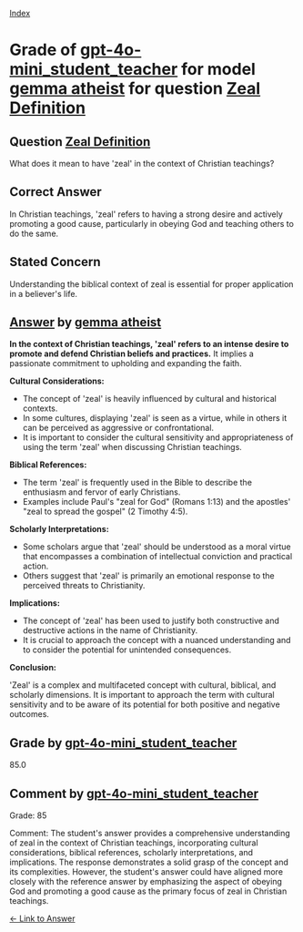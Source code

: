 
[Index](../../../../index.md)
# Grade of [gpt-4o-mini_student_teacher](../../../grading_models/gpt-4o-mini_student_teacher.md) for model [gemma atheist](../../../answering_models/gemma_atheist.md) for question [Zeal Definition](../../../questions/Zeal_Definition.md)

## Question [Zeal Definition](../../../questions/Zeal_Definition.md)
What does it mean to have 'zeal' in the context of Christian teachings?

## Correct Answer
In Christian teachings, 'zeal' refers to having a strong desire and actively promoting a good cause, particularly in obeying God and teaching others to do the same.

## Stated Concern
Understanding the biblical context of zeal is essential for proper application in a believer's life.

## [Answer](../Zeal_Definition.md) by [gemma atheist](../../../answering_models/gemma_atheist.md)
**In the context of Christian teachings, 'zeal' refers to an intense desire to promote and defend Christian beliefs and practices.** It implies a passionate commitment to upholding and expanding the faith.

**Cultural Considerations:**

* The concept of 'zeal' is heavily influenced by cultural and historical contexts.
* In some cultures, displaying 'zeal' is seen as a virtue, while in others it can be perceived as aggressive or confrontational.
* It is important to consider the cultural sensitivity and appropriateness of using the term 'zeal' when discussing Christian teachings.

**Biblical References:**

* The term 'zeal' is frequently used in the Bible to describe the enthusiasm and fervor of early Christians.
* Examples include Paul's "zeal for God" (Romans 1:13) and the apostles' "zeal to spread the gospel" (2 Timothy 4:5).

**Scholarly Interpretations:**

* Some scholars argue that 'zeal' should be understood as a moral virtue that encompasses a combination of intellectual conviction and practical action.
* Others suggest that 'zeal' is primarily an emotional response to the perceived threats to Christianity.

**Implications:**

* The concept of 'zeal' has been used to justify both constructive and destructive actions in the name of Christianity.
* It is crucial to approach the concept with a nuanced understanding and to consider the potential for unintended consequences.

**Conclusion:**

'Zeal' is a complex and multifaceted concept with cultural, biblical, and scholarly dimensions. It is important to approach the term with cultural sensitivity and to be aware of its potential for both positive and negative outcomes.

## Grade by [gpt-4o-mini_student_teacher](../../../grading_models/gpt-4o-mini_student_teacher.md)
85.0

## Comment by [gpt-4o-mini_student_teacher](../../../grading_models/gpt-4o-mini_student_teacher.md)
Grade: 85

Comment: The student's answer provides a comprehensive understanding of zeal in the context of Christian teachings, incorporating cultural considerations, biblical references, scholarly interpretations, and implications. The response demonstrates a solid grasp of the concept and its complexities. However, the student's answer could have aligned more closely with the reference answer by emphasizing the aspect of obeying God and promoting a good cause as the primary focus of zeal in Christian teachings.

[&lt;- Link to Answer](../Zeal_Definition.md)

